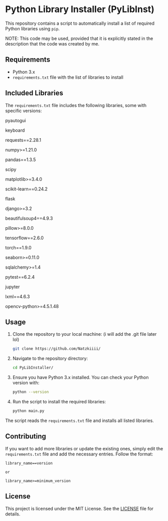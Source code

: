 # Python Library Installer (PyLibInst)
This repository contains a script to automatically install a list of required Python libraries using `pip`.

NOTE: This code may be used, provided that it is explicitly stated in the description that the code was created by me.

## Requirements

- Python 3.x
- `requirements.txt` file with the list of libraries to install

## Included Libraries

The `requirements.txt` file includes the following libraries, some with specific versions:

pyautogui

keyboard

requests==2.28.1

numpy>=1.21.0

pandas==1.3.5

scipy

matplotlib>=3.4.0

scikit-learn==0.24.2

flask

django>=3.2

beautifulsoup4==4.9.3

pillow>=8.0.0

tensorflow==2.6.0

torch==1.9.0

seaborn>=0.11.0

sqlalchemy>=1.4

pytest==6.2.4

jupyter

lxml==4.6.3

opencv-python>=4.5.1.48

## Usage

1. Clone the repository to your local machine: (i will add the .git file later lol)
    ```sh
    git clone https://github.com/Natzkiiii/
    ```

2. Navigate to the repository directory:
    ```sh
    cd PyLibInstaller/
    ```

3. Ensure you have Python 3.x installed. You can check your Python version with:
    ```sh
    python --version
    ```

4. Run the script to install the required libraries:
    ```sh
    python main.py
    ```

The script reads the `requirements.txt` file and installs all listed libraries.

## Contributing

If you want to add more libraries or update the existing ones, simply edit the `requirements.txt` file and add the necessary entries. Follow the format:

```
library_name==version

or

library_name>=minimum_version
```

## License

This project is licensed under the MIT License. See the [LICENSE](LICENSE) file for details.
